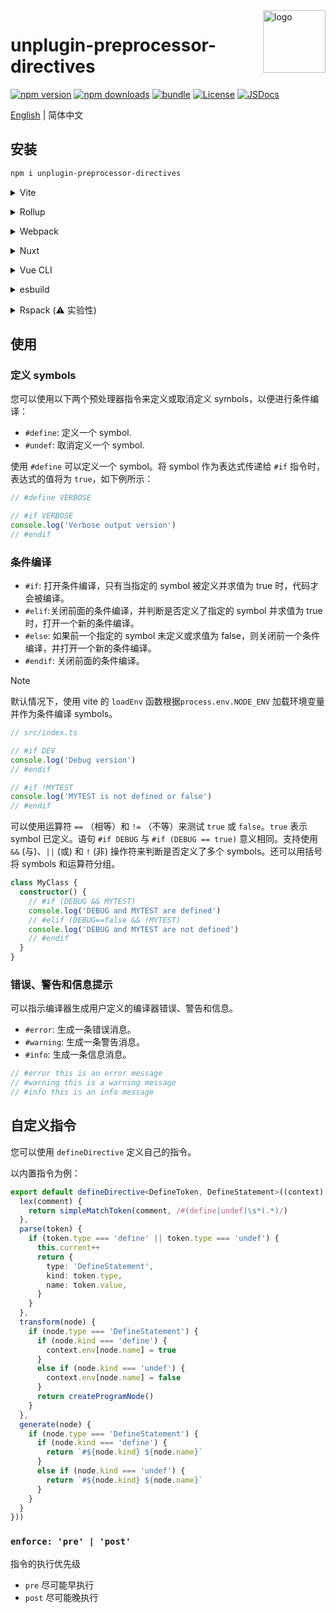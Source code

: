 <img src="assets/logo.svg" alt="logo" width="100" height="100" align="right" />

# unplugin-preprocessor-directives

[![npm version][npm-version-src]][npm-version-href]
[![npm downloads][npm-downloads-src]][npm-downloads-href]
[![bundle][bundle-src]][bundle-href]
[![License][license-src]][license-href]
[![JSDocs][jsdocs-src]][jsdocs-href]

[English](./README.md) | 简体中文

## 安装

```bash
npm i unplugin-preprocessor-directives
```

<details>
<summary>Vite</summary><br>

```ts
// vite.config.ts
import PreprocessorDirectives from 'unplugin-preprocessor-directives/vite'

export default defineConfig({
  plugins: [
    PreprocessorDirectives({ /* options */ }),
  ],
})
```

Example: [`playground/`](./playground/)

<br></details>

<details>
<summary>Rollup</summary><br>

```ts
// rollup.config.js
import PreprocessorDirectives from 'unplugin-preprocessor-directives/rollup'

export default {
  plugins: [
    PreprocessorDirectives({ /* options */ }),
  ],
}
```

<br></details>


<details>
<summary>Webpack</summary><br>

```ts
// webpack.config.js
module.exports = {
  /* ... */
  plugins: [
    require('unplugin-preprocessor-directives/webpack')({ /* options */ })
  ]
}
```

<br></details>

<details>
<summary>Nuxt</summary><br>

```ts
// nuxt.config.js
export default defineNuxtConfig({
  modules: [
    ['unplugin-preprocessor-directives/nuxt', { /* options */ }],
  ],
})
```

> This module works for both Nuxt 2 and [Nuxt Vite](https://github.com/nuxt/vite)

<br></details>

<details>
<summary>Vue CLI</summary><br>

```ts
// vue.config.js
module.exports = {
  configureWebpack: {
    plugins: [
      require('unplugin-preprocessor-directives/webpack')({ /* options */ }),
    ],
  },
}
```

<br></details>

<details>
<summary>esbuild</summary><br>

```ts
// esbuild.config.js
import { build } from 'esbuild'
import PreprocessorDirectives from 'unplugin-preprocessor-directives/esbuild'

build({
  plugins: [PreprocessorDirectives()],
})
```

<br></details>

<details>
<summary>Rspack (⚠️ 实验性)</summary><br>

```ts
// rspack.config.js
module.exports = {
  plugins: [
    require('unplugin-preprocessor-directives/rspack')({ /* options */ }),
  ],
}
```

<br></details>

## 使用

### 定义 symbols

您可以使用以下两个预处理器指令来定义或取消定义 symbols，以便进行条件编译：

- `#define`: 定义一个 symbol.
- `#undef`: 取消定义一个 symbol.

使用 `#define` 可以定义一个 symbol。将 symbol 作为表达式传递给 `#if` 指令时，表达式的值将为 `true`，如下例所示：

```ts
// #define VERBOSE

// #if VERBOSE
console.log('Verbose output version')
// #endif
```

### 条件编译

- `#if`: 打开条件编译，只有当指定的 symbol 被定义并求值为 true 时，代码才会被编译。
- `#elif`:关闭前面的条件编译，并判断是否定义了指定的 symbol 并求值为 true 时，打开一个新的条件编译。
- `#else`: 如果前一个指定的 symbol 未定义或求值为 false，则关闭前一个条件编译，并打开一个新的条件编译。
- `#endif`: 关闭前面的条件编译。

> [!NOTE]
> 默认情况下，使用 vite 的 `loadEnv` 函数根据`process.env.NODE_ENV` 加载环境变量并作为条件编译 symbols。

```ts
// src/index.ts

// #if DEV
console.log('Debug version')
// #endif

// #if !MYTEST
console.log('MYTEST is not defined or false')
// #endif
```

可以使用运算符 `==` （相等）和 `!=` （不等）来测试 `true` 或 `false`。`true` 表示 symbol 已定义。语句 `#if DEBUG` 与 `#if (DEBUG == true)` 意义相同。支持使用 `&&` (与)、`||` (或) 和 `!` (非) 操作符来判断是否定义了多个 symbols。还可以用括号将 symbols 和运算符分组。

```ts
class MyClass {
  constructor() {
    // #if (DEBUG && MYTEST)
    console.log('DEBUG and MYTEST are defined')
    // #elif (DEBUG==false && !MYTEST)
    console.log('DEBUG and MYTEST are not defined')
    // #endif
  }
}
```
### 错误、警告和信息提示

可以指示编译器生成用户定义的编译器错误、警告和信息。

- `#error`: 生成一条错误消息。
- `#warning`: 生成一条警告消息。
- `#info`: 生成一条信息消息。

```ts
// #error this is an error message
// #warning this is a warning message
// #info this is an info message
```

## 自定义指令

您可以使用 `defineDirective` 定义自己的指令。

以内置指令为例：

```ts
export default defineDirective<DefineToken, DefineStatement>((context) => ({
  lex(comment) {
    return simpleMatchToken(comment, /#(define|undef)\s*(.*)/)
  },
  parse(token) {
    if (token.type === 'define' || token.type === 'undef') {
      this.current++
      return {
        type: 'DefineStatement',
        kind: token.type,
        name: token.value,
      }
    }
  },
  transform(node) {
    if (node.type === 'DefineStatement') {
      if (node.kind === 'define') {
        context.env[node.name] = true
      }
      else if (node.kind === 'undef') {
        context.env[node.name] = false
      }
      return createProgramNode()
    }
  },
  generate(node) {
    if (node.type === 'DefineStatement') {
      if (node.kind === 'define') {
        return `#${node.kind} ${node.name}`
      }
      else if (node.kind === 'undef') {
        return `#${node.kind} ${node.name}`
      }
    }
  }
}))
```

### `enforce: 'pre' | 'post'`

指令的执行优先级

- `pre` 尽可能早执行
- `post` 尽可能晚执行

[npm-version-src]: https://img.shields.io/npm/v/unplugin-preprocessor-directives?style=flat&colorA=18181B&colorB=F0DB4F
[npm-version-href]: https://npmjs.com/package/unplugin-preprocessor-directives
[npm-downloads-src]: https://img.shields.io/npm/dm/unplugin-preprocessor-directives?style=flat&colorA=18181B&colorB=F0DB4F
[npm-downloads-href]: https://npmjs.com/package/unplugin-preprocessor-directives
[bundle-src]: https://img.shields.io/bundlephobia/minzip/unplugin-preprocessor-directives?style=flat&colorA=18181B&colorB=F0DB4F
[bundle-href]: https://bundlephobia.com/result?p=unplugin-preprocessor-directives
[license-src]: https://img.shields.io/github/license/kejunmao/unplugin-preprocessor-directives.svg?style=flat&colorA=18181B&colorB=F0DB4F
[license-href]: https://github.com/kejunmao/unplugin-preprocessor-directives/blob/main/LICENSE
[jsdocs-src]: https://img.shields.io/badge/jsDocs.io-reference-18181B?style=flat&colorA=18181B&colorB=F0DB4F
[jsdocs-href]: https://www.jsdocs.io/package/unplugin-preprocessor-directives
